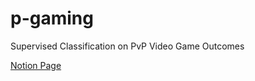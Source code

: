 # p-gaming

Supervised Classification on PvP Video Game Outcomes

[Notion Page](https://vivacious-leech-c44.notion.site/Welcome-to-P-Gaming-eab3f5a83ee542da8879a97550509785)

